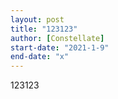 ```yaml
---
layout: post
title: "123123"
author: [Constellate]
start-date: "2021-1-9"
end-date: "x"
---
```

123123